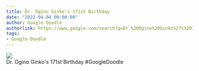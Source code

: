 ```yaml
---
title: Dr. Ogino Ginko's 171st Birthday
date: "2022-04-04 00:00:00"
author: Google Doodle
authorlink: https://www.google.com/search?q=Dr.%20Ogino%20Ginko%27s%20171st%20Birthday
tags:
- Google-Doodle
---
```

<img src="https://www.google.com/logos/doodles/2022/ogino-ginkos-171st-birthday-6753651837109382-l.png" referrerpolicy="no-referrer"><br>Dr. Ogino Ginko's 171st Birthday #GoogleDoodle